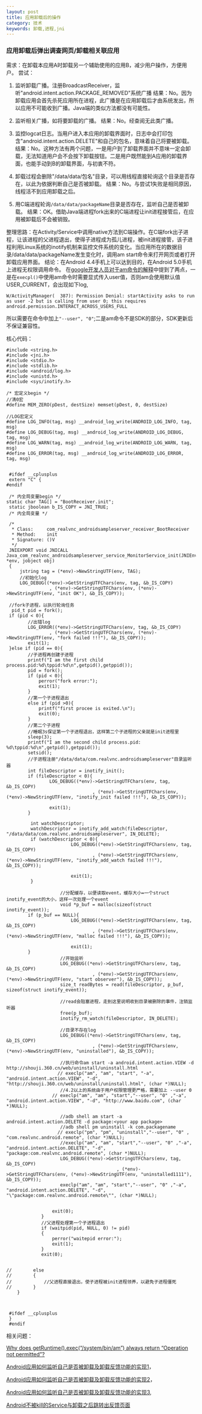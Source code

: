```yaml
---
layout: post
title: 应用卸载后的操作
category: 技术
keywords: 卸载,进程,jni
---
```



### 应用卸载后弹出调查网页/卸载相关联应用
需求：在卸载本应用A时卸载另一个辅助使用的应用B，减少用户操作，方便用户。
尝试：

 1. 监听卸载广播。注册BroadcastReceiver，监听"android.intent.action.PACKAGE_REMOVED"系统广播
 结果：No。因为卸载应用会首先杀死应用所在进程，此广播是在应用卸载后才由系统发出，所以应用不可能收到广播。Java端的类似方法都没有可能性。
 2. 监听相关广播，如将要卸载的广播。
 结果：No。经查阅无此类广播。
 
 3. 监控logcat日志。当用户进入本应用的卸载界面时，日志中会打印包含"android.intent.action.DELETE"和自己的包名，意味着自己将要被卸载。
结果：No。这种方法有两个问题，一是用户到了卸载界面并不意味一定会卸载，无法知道用户会不会按下卸载按钮。二是用户既然能到A应用的卸载界面，也能手动到B的卸载界面，与初衷不符。
 4. 卸载过程会删除"/data/data/包名"目录，可以用线程直接轮询这个目录是否存在，以此为依据判断自己是否被卸载。
 结果：No。与尝试1失败是相同原因，线程活不到应用卸载之后。
 5. 用C端进程轮询``/data/data/packageName``目录是否存在，监听自己是否被卸载。
 结果：OK。借助Java端进程fork出来的C端进程让init进程接管后，在应用被卸载后不会被销毁。


整理思路：在Activity/Service中调用native方法到C端操作。在C端fork出子进程，让该进程的父进程退出，使得子进程成为孤儿进程，被init进程接管，该子进程利用Linux系统的inotify机制来监控文件系统的变化。当应用所在的数据目录/data/data/packageName发生变化时，调用am start命令来打开网页或者打开卸载应用界面。
结论：在Android 4.4手机上可以达到目的，在Android 5.0手机上进程无权限调用命令。
在[google开发人员对于am命令的解释][8]中提到了两点，一是在``execpl()``中使用am命令时需要显式传入user值，否则am会使用默认值USER_CURRENT，会出现如下log,

    W/ActivityManager(  387): Permission Denial: startActivity asks to run as user -2 but is calling from user 0; this requires android.permission.INTERACT_ACROSS_USERS_FULL
所以需要在命令中加上``"--user", "0"``;二是am命令不是SDK的部分，SDK更新后不保证兼容性。

核心代码：

    #include <string.h>
    #include <jni.h>
    #include <stdio.h>
    #include <stdlib.h>
    #include <android/log.h>
    #include <unistd.h>
    #include <sys/inotify.h>

    /* 宏定义begin */
    //清0宏
    #define MEM_ZERO(pDest, destSize) memset(pDest, 0, destSize)
    
    //LOG宏定义
    #define LOG_INFO(tag, msg) __android_log_write(ANDROID_LOG_INFO, tag, msg)
    #define LOG_DEBUG(tag, msg) __android_log_write(ANDROID_LOG_DEBUG, tag, msg)
    #define LOG_WARN(tag, msg) __android_log_write(ANDROID_LOG_WARN, tag, msg)
    #define LOG_ERROR(tag, msg) __android_log_write(ANDROID_LOG_ERROR, tag, msg)
    
    
     #ifdef __cplusplus
     extern "C" {
    #endif
      
     /* 内全局变量begin */
    static char TAG[] = "BootReceiver.init";
     static jboolean b_IS_COPY = JNI_TRUE;
     /* 内全局变量 */
     
     /*
      * Class:     com_realvnc_androidsampleserver_receiver_BootReceiver
      * Method:    init
      * Signature: ()V
      */
     JNIEXPORT void JNICALL Java_com_realvnc_androidsampleserver_service_MonitorService_init(JNIEnv *env, jobject obj)
     {
    	 jstring tag = (*env)->NewStringUTF(env, TAG);
         //初始化log
         LOG_DEBUG((*env)->GetStringUTFChars(env, tag, &b_IS_COPY)
                    , (*env)->GetStringUTFChars(env, (*env)->NewStringUTF(env, "init OK"), &b_IS_COPY));

     //fork子进程，以执行轮询任务
      pid_t pid = fork();
     if (pid < 0){
            //出错log
            LOG_ERROR((*env)->GetStringUTFChars(env, tag, &b_IS_COPY)
                    , (*env)->GetStringUTFChars(env, (*env)->NewStringUTF(env, "fork failed !!!"), &b_IS_COPY));
            exit(1);
     }else if (pid == 0){
        	//子进程再创建子进程
        	printf("I am the first child process.pid:%d\tppid:%d\n",getpid(),getppid());
        	pid = fork();
        	if (pid < 0){
        	    perror("fork error:");
        	    exit(1);
        	}
        	//第一个子进程退出
        	else if (pid >0){
        	    printf("first procee is exited.\n");
        	    exit(0);
        	}
        	//第二个子进程
        	//睡眠3s保证第一个子进程退出，这样第二个子进程的父亲就是init进程里
        	sleep(3);
        	printf("I am the second child process.pid: %d\tppid:%d\n",getpid(),getppid());
        	setsid();
        	//子进程注册"/data/data/com.realvnc.androidsampleserver"目录监听器
        	int fileDescriptor = inotify_init();
        	if (fileDescriptor < 0){
        	        LOG_DEBUG((*env)->GetStringUTFChars(env, tag, &b_IS_COPY)
        	                        , (*env)->GetStringUTFChars(env, (*env)->NewStringUTF(env, "inotify_init failed !!!"), &b_IS_COPY));

        	        exit(1);
        	}

        	 int watchDescriptor;
        	 watchDescriptor = inotify_add_watch(fileDescriptor, "/data/data/com.realvnc.androidsampleserver", IN_DELETE);
        	 if (watchDescriptor < 0){
        	                LOG_DEBUG((*env)->GetStringUTFChars(env, tag, &b_IS_COPY)
        	                        , (*env)->GetStringUTFChars(env, (*env)->NewStringUTF(env, "inotify_add_watch failed !!!"), &b_IS_COPY));

        	                exit(1);
        	 }

        	            //分配缓存，以便读取event，缓存大小=一个struct inotify_event的大小，这样一次处理一个event
        	            void *p_buf = malloc(sizeof(struct inotify_event));
        	if (p_buf == NULL){
        	                LOG_DEBUG((*env)->GetStringUTFChars(env, tag, &b_IS_COPY)
        	                        , (*env)->GetStringUTFChars(env, (*env)->NewStringUTF(env, "malloc failed !!!"), &b_IS_COPY));

        	                exit(1);
        	}
        	            //开始监听
        	            LOG_DEBUG((*env)->GetStringUTFChars(env, tag, &b_IS_COPY)
        	                        , (*env)->GetStringUTFChars(env, (*env)->NewStringUTF(env, "start observer"), &b_IS_COPY));
        	            size_t readBytes = read(fileDescriptor, p_buf, sizeof(struct inotify_event));

        	            //read会阻塞进程，走到这里说明收到目录被删除的事件，注销监听器
        	            free(p_buf);
        	            inotify_rm_watch(fileDescriptor, IN_DELETE);

        	            //目录不存在log
        	            LOG_DEBUG((*env)->GetStringUTFChars(env, tag, &b_IS_COPY)
        	                        , (*env)->GetStringUTFChars(env, (*env)->NewStringUTF(env, "uninstalled"), &b_IS_COPY));

        	            //执行命令am start -a android.intent.action.VIEW -d http://shouji.360.cn/web/uninstall/uninstall.html
        	           // execlp("am", "am", "start", "-a", "android.intent.action.VIEW", "-d", "http://shouji.360.cn/web/uninstall/uninstall.html", (char *)NULL);
        	            //4.2以上的系统由于用户权限管理更严格，需要加上 --user 0
        	         // execlp("am", "am", "start","--user", "0" ,"-a", "android.intent.action.VIEW", "-d", "http://www.baidu.com", (char *)NULL);

        	            //adb shell am start -a android.intent.action.DELETE -d package:<your app package>
        	            //adb shell pm uninstall -k com.packagename
        	           // execlp("pm", "pm", "uninstall","--user", "0" , "com.realvnc.android.remote", (char *)NULL);
        	            //execlp("am", "am", "start","--user", "0" ,"-a", "android.intent.action.DELETE", "-d", "package:com.realvnc.android.remote", (char *)NULL);
        	            LOG_DEBUG((*env)->GetStringUTFChars(env, tag, &b_IS_COPY)
        	                                 , (*env)->GetStringUTFChars(env, (*env)->NewStringUTF(env, "uninstalled1111"), &b_IS_COPY));
        	            execlp("am", "am", "start","--user", "0" ,"-a", "android.intent.action.DELETE", "-d", "\"package:com.realvnc.android.remote\"", (char *)NULL);


        	         exit(0);
        	     }
        	     //父进程处理第一个子进程退出
        	     if (waitpid(pid, NULL, 0) != pid)
        	     {
        	         perror("waitepid error:");
        	         exit(1);
        	     }
        	     exit(0);


    //        else
    //        {
    //            //父进程直接退出，使子进程被init进程领养，以避免子进程僵死
    //        }
        }



     #ifdef __cplusplus
     }
     #endif




相关问题：

[Why does getRuntime().exec(“/system/bin/am”) always return “Operation not permitted”?][3]

[Android应用如何监听自己是否被卸载及卸载反馈功能的实现1][4]，

[Android应用如何监听自己是否被卸载及卸载反馈功能的实现2][5]，

[Android应用如何监听自己是否被卸载及卸载反馈功能的实现3][6],

[Android不被kill的Service与卸载之后跳转出反馈页面][7]


 
  [3]: http://stackoverflow.com/questions/29509826/why-does-getruntime-exec-system-bin-am-always-return-operation-not-permit
  [4]: http://www.cnblogs.com/zealotrouge/p/3157126.html
  [5]: http://www.cnblogs.com/zealotrouge/p/3159772.html
  [6]: http://www.cnblogs.com/zealotrouge/p/3182617.html
  [7]: http://blog.csdn.net/jimmylopez/article/details/41015337#comments772.html
  [8]: https://code.google.com/p/android/issues/detail?id=39801
